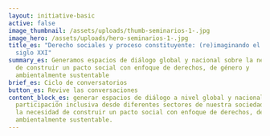 ```yaml
---
layout: initiative-basic
active: false
image_thumbnail: /assets/uploads/thumb-seminarios-1-.jpg
image_hero: /assets/uploads/hero-seminarios-1-.jpg
title_es: "Derecho sociales y proceso constituyente: (re)imaginando el Chile del
  siglo XXI"
summary_es: Generamos espacios de diálogo global y nacional sobre la necesidad
  de construir un pacto social con enfoque de derechos, de género y
  ambientalmente sustentable
brief_es: Ciclo de conversatorios
button_es: Revive las conversaciones
content_block_es: generar espacios de diálogo a nivel global y nacional, con una
  participación inclusiva desde diferentes sectores de nuestra sociedad, sobre
  la necesidad de construir un pacto social con enfoque de derechos, de género y
  ambientalmente sustentable.
---
```

